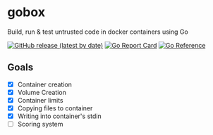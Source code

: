 # gobox

Build, run &amp; test untrusted code in docker containers using Go

[![GitHub release (latest by date)](https://img.shields.io/github/v/release/synalice/gobox)](https://img.shields.io/github/v/release/synalice/gobox)
[![Go Report Card](https://img.shields.io/badge/go%20report-A+-brightgreen.svg)](https://goreportcard.com/report/github.com/synalice/gobox)
[![Go Reference](https://pkg.go.dev/badge/github.com/synalice/gobox.svg)](https://pkg.go.dev/github.com/synalice/gobox)

## Goals

- [x] Container creation
- [x] Volume Creation
- [x] Container limits
- [x] Copying files to container
- [x] Writing into container's stdin
- [ ] Scoring system  
